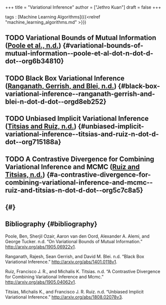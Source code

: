 +++
title = "Variational Inference"
author = ["Jethro Kuan"]
draft = false
+++

tags
: [Machine Learning Algorithms]({{<relref "machine_learning_algorithms.md" >}})

## <span class="org-todo todo TODO">TODO</span> Variational Bounds of Mutual Information ([Poole et al., n.d.](#org6b34810)) {#variational-bounds-of-mutual-information--poole-et-al-dot-n-dot-d-dot--org6b34810}

## <span class="org-todo todo TODO">TODO</span> Black Box Variational Inference ([Ranganath, Gerrish, and Blei, n.d.](#orgd8eb252)) {#black-box-variational-inference--ranganath-gerrish-and-blei-n-dot-d-dot--orgd8eb252}

## <span class="org-todo todo TODO">TODO</span> Unbiased Implicit Variational Inference ([Titsias and Ruiz, n.d.](#org715188a)) {#unbiased-implicit-variational-inference--titsias-and-ruiz-n-dot-d-dot--org715188a}

## <span class="org-todo todo TODO">TODO</span> A Contrastive Divergence for Combining Variational Inference and MCMC ([Ruiz and Titsias, n.d.](#org5c7c8a5)) {#a-contrastive-divergence-for-combining-variational-inference-and-mcmc--ruiz-and-titsias-n-dot-d-dot--org5c7c8a5}

## {#}

## Bibliography {#bibliography}

<a id="org6b34810"></a>Poole, Ben, Sherjil Ozair, Aaron van den Oord, Alexander A. Alemi, and George Tucker. n.d. “On Variational Bounds of Mutual Information.” <http://arxiv.org/abs/1905.06922v1>.

<a id="orgd8eb252"></a>Ranganath, Rajesh, Sean Gerrish, and David M. Blei. n.d. “Black Box Variational Inference.” <http://arxiv.org/abs/1401.0118v1>.

<a id="org5c7c8a5"></a>Ruiz, Francisco J. R., and Michalis K. Titsias. n.d. “A Contrastive Divergence for Combining Variational Inference and Mcmc.” <http://arxiv.org/abs/1905.04062v1>.

<a id="org715188a"></a>Titsias, Michalis K., and Francisco J. R. Ruiz. n.d. “Unbiased Implicit Variational Inference.” <http://arxiv.org/abs/1808.02078v3>.
